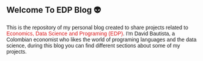 
## Welcome To EDP Blog 👽
<p><span style="font-family: Helvetica;"> This is the repository of my personal blog created to share projects related to <span style="color: rgb(220, 25, 27);">Economics, Data Science and Programing (EDP)</span>. I&apos;m David Bautista, a Colombian economist who likes the world of programing languages and the data science, during this blog you can find different sections about some of my projects.</span></p>
